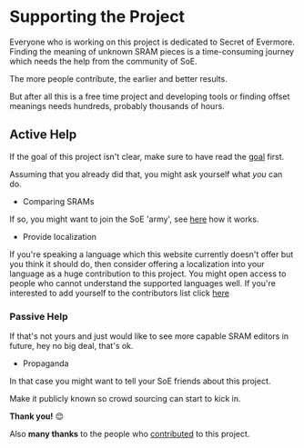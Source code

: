 ﻿# Supporting the Project

Everyone who is working on this project is dedicated to Secret of Evermore.
Finding the meaning of unknown SRAM pieces is a time-consuming journey which needs the help from the community of SoE.

The more people contribute, the earlier and better results.

But after all this is a free time project and developing tools or finding offset meanings needs hundreds, probably thousands of hours.

## Active Help
If the goal of this project isn't clear, make sure to have read the [goal](p?c=goal) first.

Assuming that you already did that, you might ask yourself what *you* can do.

* Comparing SRAMs

If so, you might want to join the SoE 'army', see [here](p?c=Contribute) how it works.

* Provide localization

If you're speaking a language which this website currently doesn't offer but you think it should do, then consider offering a localization into your language as a huge contribution to this project. You might open access to people who cannot understand the supported languages well. If you're interested to add yourself to the contributors list click [here](mailto:evermore@xeth.de?subject=Format%20Exploration%20Project%20Localization)

### Passive Help
If that's not yours and just would like to see more capable SRAM editors in future, hey no big deal, that's ok.

* Propaganda

In that case you might want to tell your SoE friends about this project. 

Make it publicly known so crowd sourcing can start to kick in.

**Thank you!** 😊

Also **many thanks** to the people who [contributed](p?c=contributors) to this project.